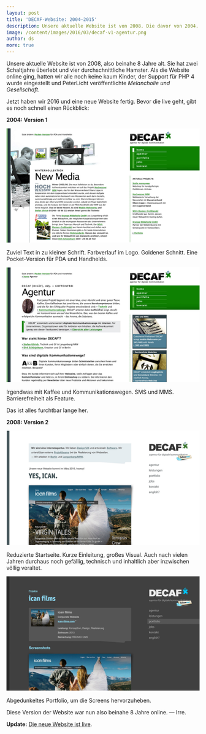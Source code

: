 ```yaml
---
layout: post
title: 'DECAF-Website: 2004–2015'
description: Unsere aktuelle Website ist von 2008. Die davor von 2004. Bevor unsere neue Website live geht, kommt hier ein kurzer Rückblick.
image: /content/images/2016/03/decaf-v1-agentur.png
author: ds
more: true
---
```


Unsere aktuelle Website ist von 2008, also beinahe 8 Jahre alt. Sie hat zwei Schaltjahre überlebt und vier durchschnittliche Hamster. Als die Website online ging, hatten wir alle noch ~~keine~~ kaum Kinder, der Support für PHP 4 wurde eingestellt und PeterLicht veröffentlichte _Melancholie und Gesellschaft_.

Jetzt haben wir 2016 und eine neue Website fertig. Bevor die live geht, gibt es noch schnell einen Rückblick:

__2004: Version 1__

![Screenshot Website Version 1, Startseite](/content/images/2016/03/decaf-v1-startseite.png)

Zuviel Text in zu kleiner Schrift. Farbverlauf im Logo. Goldener Schnitt. Eine Pocket-Version für PDA und Handhelds.

![Screenshot Website Version 1, Agentur](/content/images/2016/03/decaf-v1-agentur.png)

Irgendwas mit Kaffee und Kommunikationswegen. SMS und MMS. Barrierefreiheit als Feature.

Das ist alles furchtbar lange her.

__2008: Version 2__

![Screenshot Website Version 2, Startseite](/content/images/2016/03/decaf-v2-startseite.png)

Reduzierte Startseite. Kurze Einleitung, großes Visual. Auch nach vielen Jahren durchaus noch gefällig, technisch und inhaltlich aber inzwischen völlig veraltet.

![Screenshot Website Version 2, Portfolio](/content/images/2016/03/decaf-v2-portfolio.png)

Abgedunkeltes Portfolio, um die Screens hervorzuheben.

Diese Version der Website war nun also beinahe 8 Jahre online.
— Irre.

__Update:__ [Die neue Website ist live](/2016/03/09/decaf-2016/).
